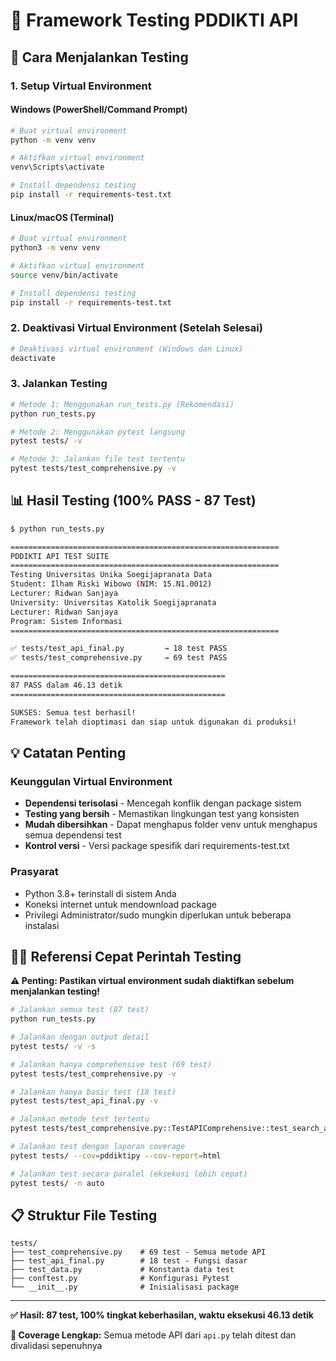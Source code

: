 # 🧪 Framework Testing PDDIKTI API

## 🚀 Cara Menjalankan Testing

### 1. Setup Virtual Environment

#### Windows (PowerShell/Command Prompt)
```bash
# Buat virtual environment
python -m venv venv

# Aktifkan virtual environment
venv\Scripts\activate

# Install dependensi testing
pip install -r requirements-test.txt
```

#### Linux/macOS (Terminal)
```bash
# Buat virtual environment
python3 -m venv venv

# Aktifkan virtual environment
source venv/bin/activate

# Install dependensi testing
pip install -r requirements-test.txt
```

### 2. Deaktivasi Virtual Environment (Setelah Selesai)
```bash
# Deaktivasi virtual environment (Windows dan Linux)
deactivate
```

### 3. Jalankan Testing
```bash
# Metode 1: Menggunakan run_tests.py (Rekomendasi)
python run_tests.py

# Metode 2: Menggunakan pytest langsung  
pytest tests/ -v

# Metode 3: Jalankan file test tertentu
pytest tests/test_comprehensive.py -v
```

## 📊 Hasil Testing (100% PASS - 87 Test)

```bash
$ python run_tests.py

============================================================
PDDIKTI API TEST SUITE
============================================================
Testing Universitas Unika Soegijapranata Data
Student: Ilham Riski Wibowo (NIM: 15.N1.0012)
Lecturer: Ridwan Sanjaya  
University: Universitas Katolik Soegijapranata
Lecturer: Ridwan Sanjaya
Program: Sistem Informasi
============================================================

✅ tests/test_api_final.py         → 18 test PASS
✅ tests/test_comprehensive.py     → 69 test PASS  

================================================
87 PASS dalam 46.13 detik
================================================

SUKSES: Semua test berhasil!
Framework telah dioptimasi dan siap untuk digunakan di produksi!
```

## 💡 Catatan Penting

### Keunggulan Virtual Environment
- **Dependensi terisolasi** - Mencegah konflik dengan package sistem
- **Testing yang bersih** - Memastikan lingkungan test yang konsisten
- **Mudah dibersihkan** - Dapat menghapus folder venv untuk menghapus semua dependensi test
- **Kontrol versi** - Versi package spesifik dari requirements-test.txt

### Prasyarat
- Python 3.8+ terinstall di sistem Anda
- Koneksi internet untuk mendownload package
- Privilegi Administrator/sudo mungkin diperlukan untuk beberapa instalasi

## 🏃‍♂️ Referensi Cepat Perintah Testing

**⚠️ Penting: Pastikan virtual environment sudah diaktifkan sebelum menjalankan testing!**

```bash
# Jalankan semua test (87 test)
python run_tests.py

# Jalankan dengan output detail
pytest tests/ -v -s

# Jalankan hanya comprehensive test (69 test)
pytest tests/test_comprehensive.py -v

# Jalankan hanya basic test (18 test)  
pytest tests/test_api_final.py -v

# Jalankan metode test tertentu
pytest tests/test_comprehensive.py::TestAPIComprehensive::test_search_all_method -v

# Jalankan test dengan laporan coverage
pytest tests/ --cov=pddiktipy --cov-report=html

# Jalankan test secara paralel (eksekusi lebih cepat)
pytest tests/ -n auto
```

## 📋 Struktur File Testing

```
tests/
├── test_comprehensive.py    # 69 test - Semua metode API
├── test_api_final.py        # 18 test - Fungsi dasar  
├── test_data.py             # Konstanta data test
├── conftest.py              # Konfigurasi Pytest
└── __init__.py              # Inisialisasi package
```

---

**✅ Hasil: 87 test, 100% tingkat keberhasilan, waktu eksekusi 46.13 detik**

**🎯 Coverage Lengkap:** Semua metode API dari `api.py` telah ditest dan divalidasi sepenuhnya
